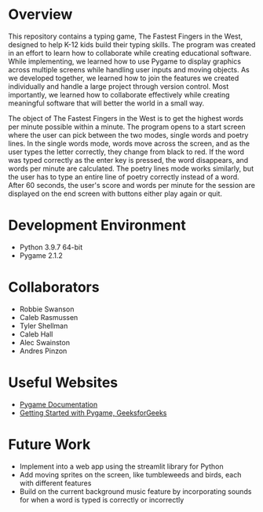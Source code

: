 # Overview

This repository contains a typing game, The Fastest Fingers in the West, designed to help K-12 kids build their typing skills. The program was created in an effort to learn how to collaborate while creating educational software. While implementing, we learned how to use Pygame to display graphics across multiple screens while handling user inputs and moving objects. As we developed together, we learned how to join the features we created individually and handle a large project through version control. 
Most importantly, we learned how to collaborate effectively while creating meaningful software that will better the world in a small way. 

The object of The Fastest Fingers in the West is to get the highest words per minute possible within a minute. The program opens to a start screen where the user can pick between the two modes, single words and poetry lines. In the single words mode, words move across the screen, and as the user types the letter correctly, they change from black to red. If the word was typed correctly as the enter key is pressed, the word disappears, and words per minute are calculated. The poetry lines mode works similarly, but the user has to type an entire line of poetry correctly instead of a word. After 60 seconds, the user's score and words per minute for the session are displayed on the end screen with buttons either play again or quit. 

# Development Environment 
* Python 3.9.7 64-bit
* Pygame 2.1.2

# Collaborators
* Robbie Swanson
* Caleb Rasmussen
* Tyler Shellman
* Caleb Hall
* Alec Swainston
* Andres Pinzon

# Useful Websites
* [Pygame Documentation](https://www.pygame.org/docs/)
* [Getting Started with Pygame, GeeksforGeeks](https://www.geeksforgeeks.org/getting-started-with-pygame/?ref=gcse)

# Future Work
* Implement into a web app using the streamlit library for Python
* Add moving sprites on the screen, like tumbleweeds and birds, each with different features
* Build on the current background music feature by incorporating sounds for when a word is typed is correctly or incorrectly